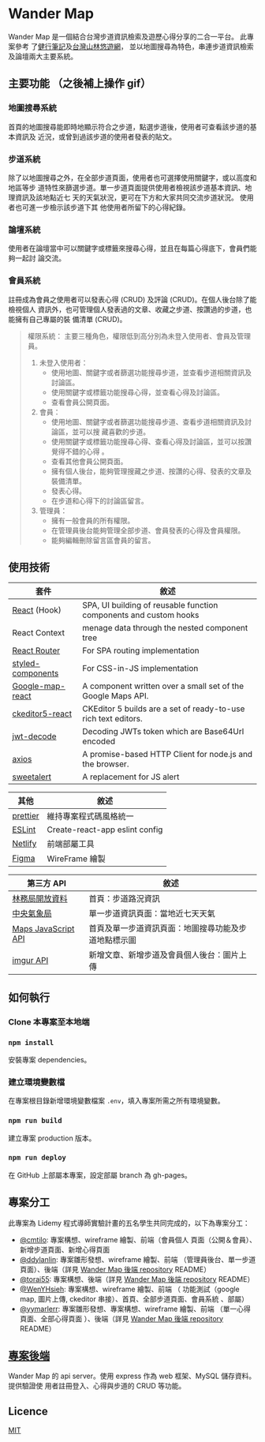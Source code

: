 # Wander Map

Wander Map 是一個結合台灣步道資訊檢索及遊歷心得分享的二合一平台。 此專案參考
了[健行筆記](https://hiking.biji.co/)及[台灣山林悠遊網](https://recreation.forest.gov.tw/)，
並以地圖搜尋為特色，串連步道資訊檢索及論壇兩大主要系統。

## 主要功能 （之後補上操作 gif）

### 地圖搜尋系統

首頁的地圖搜尋能即時地顯示符合之步道，點選步道後，使用者可查看該步道的基本資訊及
近況，或曾到過該步道的使用者發表的貼文。

### 步道系統

除了以地圖搜尋之外，在全部步道頁面，使用者也可選擇使用關鍵字，或以高度和地區等步
道特性來篩選步道。單一步道頁面提供使用者檢視該步道基本資訊、地理資訊及該地點近七
天的天氣狀況，更可在下方和大家共同交流步道狀況。 使用者也可進一步檢示該步道下其
他使用者所留下的心得紀錄。

### 論壇系統

使用者在論壇當中可以關鍵字或標籤來搜尋心得，並且在每篇心得底下，會員們能夠一起討
論交流。

### 會員系統

註冊成為會員之使用者可以發表心得 (CRUD) 及評論 (CRUD)。在個人後台除了能檢視個人
資訊外，也可管理個人發表過的文章、收藏之步道、按讚過的步道，也能擁有自己專屬的裝
備清單 (CRUD)。

> 權限系統： 主要三種角色，權限低到高分別為未登入使用者、會員及管理員。
>
> 1. 未登入使用者：
>    - 使用地圖、關鍵字或者篩選功能搜尋步道，並查看步道相關資訊及討論區。
>    - 使用關鍵字或標籤功能搜尋心得，並查看心得及討論區。
>    - 查看會員公開頁面。
> 2. 會員：
>    - 使用地圖、關鍵字或者篩選功能搜尋步道、查看步道相關資訊及討論區，並可以搜
>      藏喜歡的步道。
>    - 使用關鍵字或標籤功能搜尋心得、查看心得及討論區，並可以按讚覺得不錯的心得
>      。
>    - 查看其他會員公開頁面。
>    - 擁有個人後台，能夠管理搜藏之步道、按讚的心得、發表的文章及裝備清單。
>    - 發表心得。
>    - 在步道和心得下的討論區留言。
> 3. 管理員：
>    - 擁有一般會員的所有權限。
>    - 在管理員後台能夠管理全部步道、會員發表的心得及會員權限。
>    - 能夠編輯刪除留言區會員的留言。

## 使用技術

| 套件                                                                       | 敘述                                                              |
| -------------------------------------------------------------------------- | ----------------------------------------------------------------- |
| [React](https://reactjs.org/) (Hook)                                       | SPA, UI building of reusable function components and custom hooks |
| React Context                                                              | menage data through the nested component tree                     |
| [React Router](https://reactrouter.com/)                                   | For SPA routing implementation                                    |
| [styled-components](https://styled-components.com/docs/basics)             | For CSS-in-JS implementation                                      |
| [Google-map-react](https://www.npmjs.com/package/google-map-react)         | A component written over a small set of the Google Maps API.      |
| [ckeditor5-react](https://www.npmjs.com/package/@ckeditor/ckeditor5-react) | CKEditor 5 builds are a set of ready-to-use rich text editors.    |
| [jwt-decode](https://www.npmjs.com/package/jwt-decode)                     | Decoding JWTs token which are Base64Url encoded                   |
| [axios](https://axios-http.com/docs/intro)                                 | A promise-based HTTP Client for node.js and the browser.          |
| [sweetalert](https://sweetalert.js.org/guides/)                            | A replacement for JS alert                                        |

| 其他                                                                                             | 敘述                           |
| ------------------------------------------------------------------------------------------------ | ------------------------------ |
| [prettier](https://prettier.io/)                                                                 | 維持專案程式碼風格統一         |
| [ESLint](https://create-react-app.dev/docs/setting-up-your-editor/)                              | Create-react-app eslint config |
| [Netlify](https://docs.netlify.com/?_ga=2.190209259.1714598831.1634974332-1934839556.1633767074) | 前端部屬工具                   |
| [Figma](https://www.figma.com/)                                                                  | WireFrame 繪製                 |

| 第三方 API                                                                                  | 敘述                                                 |
| ------------------------------------------------------------------------------------------- | ---------------------------------------------------- |
| [林務局開放資料](https://recreation.forest.gov.tw/Service/OpenData)                         | 首頁：步道路況資訊                                   |
| [中央氣象局](https://opendata.cwb.gov.tw/devManual/insrtuction)                             | 單一步道資訊頁面：當地近七天天氣                     |
| [Maps JavaScript API](https://developers.google.com/maps/documentation/javascript/overview) | 首頁及單一步道資訊頁面：地圖搜尋功能及步道地點標示圖 |
| [imgur API](https://apidocs.imgur.com/)                                                     | 新增文章、新增步道及會員個人後台：圖片上傳           |

## 如何執行

### Clone 本專案至本地端

### `npm install`

安裝專案 dependencies。

### 建立環境變數檔

在專案根目錄新增環境變數檔案 `.env`，填入專案所需之所有環境變數。

### `npm run build`

建立專案 production 版本。

### `npm run deploy`

在 GitHub 上部屬本專案，設定部屬 branch 為 gh-pages。

## 專案分工

此專案為 Lidemy 程式導師實驗計畫的五名學生共同完成的，以下為專案分工：

- [@cmtilo](https://github.com/cmtilo): 專案構想、wireframe 繪製、前端（會員個人
  頁面（公開＆會員）、新增步道頁面、新增心得頁面
- [@ddylanlin](https://github.com/ddylanlin): 專案雛形發想、wireframe 繪製、前端
  （管理員後台、單一步道頁面）、後端（詳見
  [Wander Map 後端 repository](https://github.com/flow-open-money-come/wander-map-backend)
  README）
- [@torai55](https://github.com/torai55): 專案構想、後端（詳見
  [Wander Map 後端 repository](https://github.com/flow-open-money-come/wander-map-backend)
  README）
- [@WenYHsieh](https://github.com/WenYHsieh): 專案構想、wireframe 繪製、前端 （
  功能測試（google map, 圖片上傳, ckeditor 串接）、首頁、全部步道頁面、會員系統
  、部屬）
- [@yymarlerr](https://github.com/yymarlerr): 專案雛形發想、專案構想、wireframe
  繪製、前端 （單一心得頁面、全部心得頁面 ）、後端（詳見
  [Wander Map 後端 repository](https://github.com/flow-open-money-come/wander-map-backend)
  README）

## [專案後端](https://github.com/flow-open-money-come/wander-map-backend)

Wander Map 的 api server。使用 express 作為 web 框架、MySQL 儲存資料。提供驗證使
用者註冊登入、心得與步道的 CRUD 等功能。

## Licence

[MIT](https://choosealicense.com/licenses/mit/)
